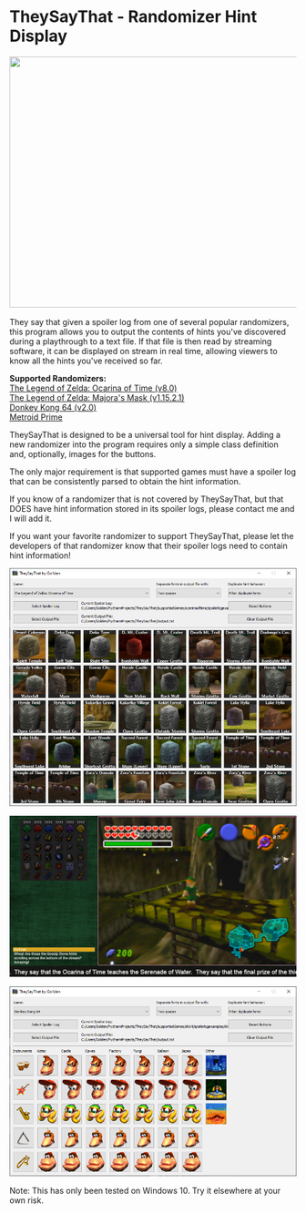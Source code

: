 # TheySayThat - Randomizer Hint Display

<img src="https://repository-images.githubusercontent.com/604310317/cf022e6e-d2d5-4318-8011-b4c5d541fb4c"  width="882" height="441">

They say that given a spoiler log from one of several popular randomizers, this program allows you to output the contents of hints you've discovered during a playthrough to a text file. If that file is then read by streaming software, it can be displayed on stream in real time, allowing viewers to know all the hints you've received so far.

**Supported Randomizers:**  
[The Legend of Zelda: Ocarina of Time (v8.0)](https://ootrandomizer.com/)  
[The Legend of Zelda: Majora's Mask  (v1.15.2.1)](https://github.com/ZoeyZolotova/mm-rando/releases/tag/v1.15.2.1)  
[Donkey Kong 64 (v2.0)](https://dk64randomizer.com/)    
[Metroid Prime](https://randovania.github.io/)  

TheySayThat is designed to be a universal tool for hint display. Adding a new randomizer into the program requires only a simple class definition and, optionally, images for the buttons. 

The only major requirement is that supported games must have a spoiler log that can be consistently parsed to obtain the hint information.

If you know of a randomizer that is not covered by TheySayThat, but that DOES have hint information stored in its spoiler logs, please contact me and I will add it.

If you want your favorite randomizer to support TheySayThat, please let the developers of that randomizer know that their spoiler logs need to contain hint information!

![TheySayThat](https://github.com/Go1den/TheySayThat/blob/main/example3.png?raw=true)

![TheySayThat2](https://github.com/Go1den/TheySayThat/blob/main/example2.png?raw=true)

![TheySayThat3](https://github.com/Go1den/TheySayThat/blob/main/example4.png?raw=true)

Note: This has only been tested on Windows 10. Try it elsewhere at your own risk.
